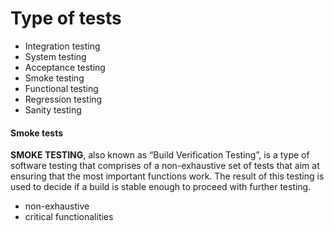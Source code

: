 # Type of tests

- Integration testing
- System testing
- Acceptance testing
- Smoke testing
- Functional testing
- Regression testing
- Sanity testing

#### Smoke tests

**SMOKE TESTING**, also known as “Build Verification Testing”, is a type of software testing that comprises of a non-exhaustive set of tests that aim at ensuring that the most important functions work. The result of this testing is used to decide if a build is stable enough to proceed with further testing.

- non-exhaustive
- critical functionalities

